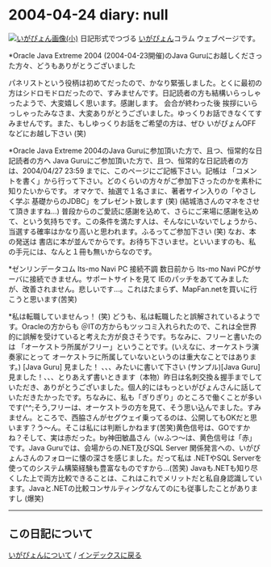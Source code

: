 2004-04-24 diary: null
=====================================================================================================
[![いがぴょん画像(小)](https://igapyon.github.io/diary/images/iga200306s.jpg "いがぴょん")](https://igapyon.github.io/diary/memo/memoigapyon.html) 日記形式でつづる [いがぴょん](https://igapyon.github.io/diary/memo/memoigapyon.html)コラム ウェブページです。

*Oracle Java Extreme 2004 (2004-04-23開催)のJava Guruにお越しくださった方々、どうもありがとうございました 

パネリストという役柄は初めてだったので、かなり緊張しました。とくに最初の方はシドロモドロだったので、すみませんです。日記読者の方も結構いらっしゃったようで、大変嬉しく思います。感謝します。
会合が終わった後 挨拶にいらっしゃったみなさま、大変ありがとうございました。ゆっくりお話できなくてすみませんです。また、もしゆっくりお話をご希望の方は、ぜひ いがぴょんOFFなどにお越し下さい (笑)


*Oracle Java Extreme 2004のJava Guruに参加頂いた方で、且つ、恒常的な日記読者の方へ 
Java Guruにご参加頂いた方で、且つ、恒常的な日記読者の方は、2004/04/27 23:59 までに、このページにご記帳下さい。記帳は 「コメントを書く」から行って下さい。どのくらいの方々がご参加下さったのかを素朴に知りたいからです。
オマケで、抽選で１名さまに、著者サイン入りの「やさしく学ぶ 基礎からのJDBC」をプレゼント致します (笑) (結城浩さんのマネをさせて頂きますね…)
普段からのご愛読に感謝を込めて、さらにご来場に感謝を込めて、という気持ちです。この条件を満たす人は、そんなにいないでしょうから、当選する確率はかなり高いと思われます。ふるってご参加下さい (笑)
なお、本の発送は 書店に本が並んでからです。お待ち下さいませ。といいますのも、私の手元には、なんと１冊も無いからなのです。

*ゼンリンデータコム Its-mo Navi PC 接続不調
数日前から Its-mo Navi PCがサーバに接続できません。サポートサイトを見て IEのパッチをあててみましたが、改善されません。悲しいです…。これはたまらず、MapFan.netを買いに行こうと思います(苦笑)

*私は転職していませんっ！ (笑)
どうも、私は転職したと誤解されているようです。Oracleの方からも ＠ITの方からもツッコミ入れられたので、これは全世界的に誤解を受けていると考えた方が良さそうです。ちなみに、フリーと書いたのは 「オーケストラ所属がフリー」ということです。(いえなに、オーケストラ演奏家にとって オーケストラに所属していないというのは重大なことではあります。)
[Java Guru] 見ました！ 、、、みたいに書いて下さい (サンプル)[Java Guru] 見ました！、、、とりあえず書いときます（本物）昨日は名刺交換＆握手までしていただき、ありがとうございました。個人的にはもっといがぴょんさんに話していただきたかったです。ちなみに、私も「ぎりぎり」のところで働くことが多いです(^^;そう,フリーは、オーケストラの方を見て、そう思い込んでました。すみません。ところで、西脇さんがセグウェイ乗ってるのは、公開してもOKだと思います？う～ん。そこは私には判断しかねます(苦笑)黄色信号は、GOですかね？そして、実は赤だった。by神田敏晶さん（ｗふつ～は、黄色信号は「赤」です。Java Guruでは、会場からの.NET及びSQL Server 関係発言への、いがぴょんさんのフォローに懐の深さを感じました。だって私は .NETやSQL Serverを使ってのシステム構築経験も豊富なものですから…(苦笑) Javaも.NETも知り尽くした上で両方比較できることは、これはこれでメリットだと私自身認識しています。Javaと.NETの比較コンサルティングなんてのにも従事したことがありますし (爆笑)

----------------------------------------------------------------------------------------------------

## この日記について
[いがぴょんについて](http://www.igapyon.jp/igapyon/diary/memo/memoigapyon.html) / [インデックスに戻る](https://igapyon.github.io/diary/idxall.html)
